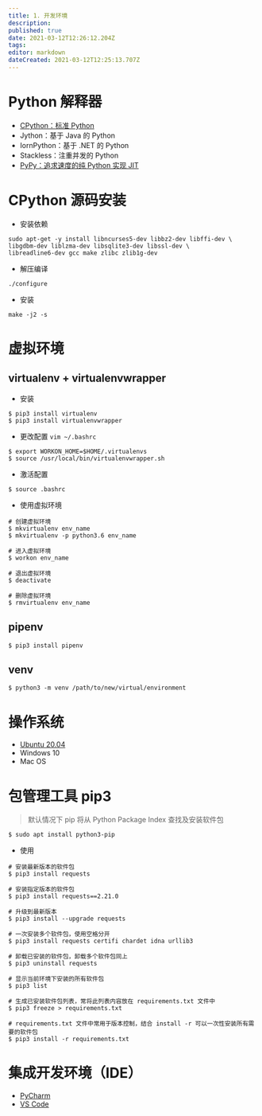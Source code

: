 ```yaml
---
title: 1. 开发环境
description: 
published: true
date: 2021-03-12T12:26:12.204Z
tags: 
editor: markdown
dateCreated: 2021-03-12T12:25:13.707Z
---
```


# Python 解释器

- [CPython：标准 Python](https://www.python.org/downloads/)
- Jython：基于 Java 的 Python
- IornPython：基于 .NET 的 Python
- Stackless：注重并发的 Python
- [PyPy：追求速度的纯 Python 实现 JIT](https://www.pypy.org/)

# CPython 源码安装

- 安装依赖

```shell
sudo apt-get -y install libncurses5-dev libbz2-dev libffi-dev \ 
libgdbm-dev liblzma-dev libsqlite3-dev libssl-dev \
libreadline6-dev gcc make zlibc zlib1g-dev
```

- 解压编译

```shell
./configure
```

- 安装

```shell
make -j2 -s
```

# 虚拟环境

## virtualenv + virtualenvwrapper

- 安装

```shell
$ pip3 install virtualenv
$ pip3 install virtualenvwrapper
```

- 更改配置 `vim ~/.bashrc`

```shell
$ export WORKON_HOME=$HOME/.virtualenvs
$ source /usr/local/bin/virtualenvwrapper.sh
```

- 激活配置

```shell
$ source .bashrc 
```

- 使用虚拟环境

```shell
# 创建虚拟环境
$ mkvirtualenv env_name
$ mkvirtualenv -p python3.6 env_name

# 进入虚拟环境
$ workon env_name

# 退出虚拟环境
$ deactivate

# 删除虚拟环境
$ rmvirtualenv env_name
```

## pipenv

```shell
$ pip3 install pipenv
```

## venv

```shell
$ python3 -m venv /path/to/new/virtual/environment
```

# 操作系统

- [Ubuntu 20.04](https://ubuntu.com/download/desktop)
- Windows 10
- Mac OS


# 包管理工具 pip3

> 默认情况下 pip 将从 Python Package Index 查找及安装软件包

```shell
$ sudo apt install python3-pip
```

- 使用

```shell
# 安装最新版本的软件包
$ pip3 install requests

# 安装指定版本的软件包
$ pip3 install requests==2.21.0

# 升级到最新版本
$ pip3 install --upgrade requests

# 一次安装多个软件包，使用空格分开
$ pip3 install requests certifi chardet idna urllib3

# 卸载已安装的软件包，卸载多个软件包同上
$ pip3 uninstall requests

# 显示当前环境下安装的所有软件包
$ pip3 list

# 生成已安装软件包列表，常将此列表内容放在 requirements.txt 文件中
$ pip3 freeze > requirements.txt

# requirements.txt 文件中常用于版本控制，结合 install -r 可以一次性安装所有需要的软件包
$ pip3 install -r requirements.txt
```

# 集成开发环境（IDE）

- [PyCharm](https://www.jetbrains.com/pycharm/)
- [VS Code](https://code.visualstudio.com/)

